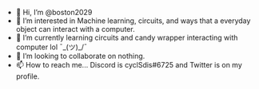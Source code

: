 - 👋 Hi, I’m @boston2029
- 👀 I’m interested in 
Machine learning, circuits, and ways that a everyday object can interact with a computer.
- 🌱 I’m currently learning circuits and candy wrapper interacting with computer lol ¯\_(ツ)_/¯
- 💞️ I’m looking to collaborate on nothing.
- 📫 How to reach me... Discord is cyclSdis#6725 and Twitter is on my profile.

<!---
boston2029/boston2029 is a ✨ special ✨ repository because its `README.md` (this file) appears on your GitHub profile.
You can click the Preview link to take a look at your changes.
--->
